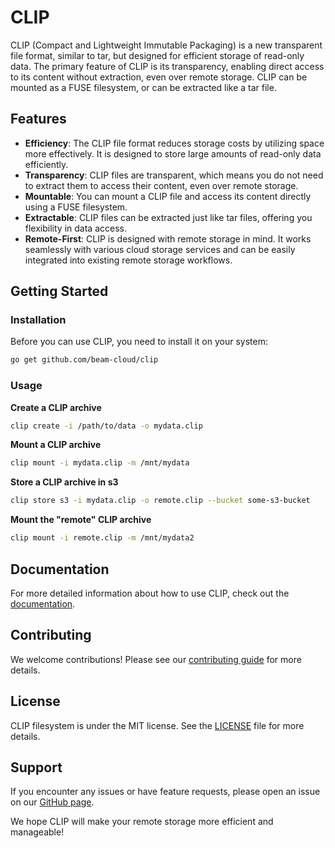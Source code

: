 # CLIP

CLIP (Compact and Lightweight Immutable Packaging) is a new transparent file format, similar to tar, but designed for efficient storage of read-only data. The primary feature of CLIP is its transparency, enabling direct access to its content without extraction, even over remote storage. CLIP can be mounted as a FUSE filesystem, or can be extracted like a tar file.

## Features

- **Efficiency**: The CLIP file format reduces storage costs by utilizing space more effectively. It is designed to store large amounts of read-only data efficiently.
- **Transparency**: CLIP files are transparent, which means you do not need to extract them to access their content, even over remote storage.
- **Mountable**: You can mount a CLIP file and access its content directly using a FUSE filesystem.
- **Extractable**: CLIP files can be extracted just like tar files, offering you flexibility in data access.
- **Remote-First**: CLIP is designed with remote storage in mind. It works seamlessly with various cloud storage services and can be easily integrated into existing remote storage workflows.

## Getting Started

### Installation

Before you can use CLIP, you need to install it on your system:

```bash
go get github.com/beam-cloud/clip
```

### Usage

**Create a CLIP archive**

```bash
clip create -i /path/to/data -o mydata.clip
```

**Mount a CLIP archive**

```bash
clip mount -i mydata.clip -m /mnt/mydata
```

**Store a CLIP archive in s3**

```bash
clip store s3 -i mydata.clip -o remote.clip --bucket some-s3-bucket
```

**Mount the "remote" CLIP archive**

```bash
clip mount -i remote.clip -m /mnt/mydata2
```

## Documentation

For more detailed information about how to use CLIP, check out the [documentation](http://clip-filesystem.io/docs).

## Contributing

We welcome contributions! Please see our [contributing guide](CONTRIBUTING.md) for more details.

## License

CLIP filesystem is under the MIT license. See the [LICENSE](LICENSE.md) file for more details.

## Support

If you encounter any issues or have feature requests, please open an issue on our [GitHub page](https://github.com/your_github_profile/clip-filesystem).

We hope CLIP will make your remote storage more efficient and manageable!
